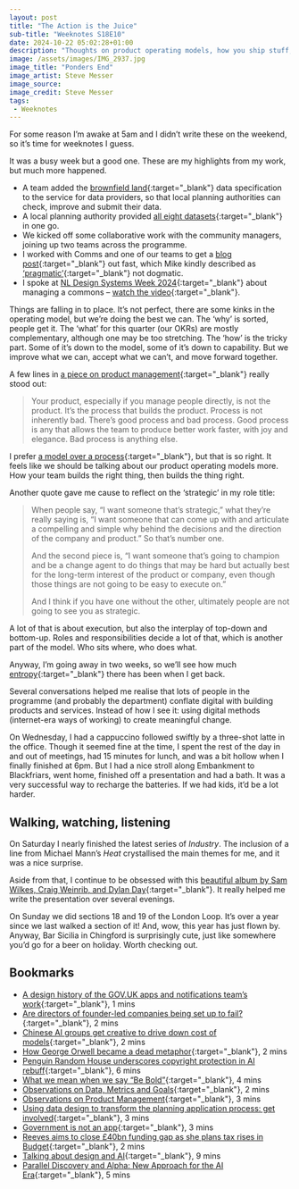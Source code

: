 ```yaml
---
layout: post
title: "The Action is the Juice"
sub-title: "Weeknotes S18E10"
date: 2024-10-22 05:02:28+01:00
description: "Thoughts on product operating models, how you ship stuff, being strategic, being digital, and a tip on where to drink in Chingford."
image: /assets/images/IMG_2937.jpg
image_title: "Ponders End"
image_artist: Steve Messer
image_source:
image_credit: Steve Messer
tags:
 - Weeknotes
---
```


For some reason I’m awake at 5am and I didn’t write these on the weekend, so it’s time for weeknotes I guess.

It was a busy week but a good one. These are my highlights from my work, but much more happened.

- A team added the [brownfield land](https://www.gov.uk/guidance/brownfield-land-registers){:target="_blank"} data specification to the service for data providers, so that local planning authorities can check, improve and submit their data.
- A local planning authority provided [all eight datasets](https://www.planning.data.gov.uk/guidance/specifications/){:target="_blank"} in one go. 
- We kicked off some collaborative work with the community managers, joining up two teams across the programme.
- I worked with Comms and one of our teams to get a [blog post](https://mhclgdigital.blog.gov.uk/2024/10/18/using-data-design-to-transform-the-planning-application-process-get-involved/){:target="_blank"} out fast, which Mike kindly described as [‘pragmatic’](https://bsky.app/profile/mikerose.co.uk/post/3l6wmm5plek2o){:target="_blank"} not dogmatic.
- I spoke at [NL Design Systems Week 2024](https://nldesignsystem.nl/events/design-systems-week-2024/en/program){:target="_blank"} about managing a commons – [watch the video](https://youtu.be/1xhZnqF6dc8?si=uqJqNhZuXOV6o3yz){:target="_blank"}.

Things are falling in to place. It’s not perfect, there are some kinks in the operating model, but we’re doing the best we can. The ‘why’ is sorted, people get it. The ‘what’ for this quarter (our OKRs) are mostly complementary, although one may be too stretching. The ‘how’ is the tricky part. Some of it’s down to the model, some of it’s down to capability. But we improve what we can, accept what we can’t, and move forward together.

A few lines in [a piece on product management](https://danhill.is/blog/observations-on-product-management){:target="_blank"} really stood out:

> Your product, especially if you manage people directly, is not the product. It’s the process that builds the product. Process is not inherently bad. There’s good process and bad process. Good process is any that allows the team to produce better work faster, with joy and elegance. Bad process is anything else.

I prefer [a model over a process](https://github.com/alphagov/design-system-team-docs/commit/67ce6e42cd7fad3920f9e31bab9d2ad26881e741#diff-f510e631631e8ab8ccea10da9eb22e3b21a0890a76292141ba853c2dc5011de6R14){:target="_blank"}, but that is so right. It feels like we should be talking about our product operating models more. How your team builds the right thing, then builds the thing right.

Another quote gave me cause to reflect on the ‘strategic’ in my role title:

> When people say, “I want someone that’s strategic,” what they’re really saying is, “I want someone that can come up with and articulate a compelling and simple why behind the decisions and the direction of the company and product.” So that’s number one.
>
> And the second piece is, “I want someone that’s going to champion and be a change agent to do things that may be hard but actually best for the long-term interest of the product or company, even though those things are not going to be easy to execute on.”
>
> And I think if you have one without the other, ultimately people are not going to see you as strategic.

A lot of that is about execution, but also the interplay of top-down and bottom-up. Roles and responsibilities decide a lot of that, which is another part of the model. Who sits where, who does what.

Anyway, I’m going away in two weeks, so we’ll see how much [entropy](https://medium.com/@trillyc/against-entropy-why-product-managers-really-manage-conversations-ba85093cd187){:target="_blank"} there has been when I get back.

Several conversations helped me realise that lots of people in the programme (and probably the department) conflate digital with building products and services. Instead of how I see it: using digital methods (internet-era ways of working) to create meaningful change. 

On Wednesday, I had a cappuccino followed swiftly by a three-shot latte in the office. Though it seemed fine at the time, I spent the rest of the day in and out of meetings, had 15 minutes for lunch, and was a bit hollow when I finally finished at 6pm. But I had a nice stroll along Embankment to Blackfriars, went home, finished off a presentation and had a bath. It was a very successful way to recharge the batteries. If we had kids, it’d be a lot harder.

## Walking, watching, listening

On Saturday I nearly finished the latest series of _Industry_. The inclusion of a line from Michael Mann’s _Heat_ crystallised the main themes for me, and it was a nice surprise.

Aside from that, I continue to be obsessed with this [beautiful album by Sam Wilkes, Craig Weinrib, and Dylan Day](https://samcraigdylan.bandcamp.com/album/sam-wilkes-craig-weinrib-and-dylan-day){:target="_blank"}. It really helped me write the presentation over several evenings. 

On Sunday we did sections 18 and 19 of the London Loop. It’s over a year since we last walked a section of it! And, wow, this year has just flown by. Anyway, Bar Sicilia in Chingford is surprisingly cute, just like somewhere you’d go for a beer on holiday. Worth checking out. 

## Bookmarks

- [A design history of the GOV.UK apps and notifications team’s work](https://govuk-app-design-history-a45c1af4a3dc.herokuapp.com/){:target="_blank"}, 1 mins
- [Are directors of founder-led companies being set up to fail?](https://on.ft.com/3U6cJmJ){:target="_blank"}, 2 mins
- [Chinese AI groups get creative to drive down cost of models](https://on.ft.com/3UdtAEd){:target="_blank"}, 2 mins
- [How George Orwell became a dead metaphor](https://on.ft.com/40ej2bF){:target="_blank"}, 2 mins
- [Penguin Random House underscores copyright protection in AI rebuff](https://www.thebookseller.com/news/penguin-random-house-underscores-copyright-protection-in-ai-rebuff){:target="_blank"}, 6 mins
- [What we mean when we say “Be Bold”](https://public.digital/pd-insights/blog/2024/10/what-we-mean-when-we-say-be-bold){:target="_blank"}, 4 mins
- [Observations on Data, Metrics and Goals](https://danhill.is/blog/observations-on-data-metrics-and-goals){:target="_blank"}, 2 mins
- [Observations on Product Management](https://danhill.is/blog/observations-on-product-management){:target="_blank"}, 3 mins
- [Using data design to transform the planning application process: get involved](https://mhclgdigital.blog.gov.uk/2024/10/18/using-data-design-to-transform-the-planning-application-process-get-involved/){:target="_blank"}, 3 mins
- [Government is not an app](https://www.platformland.xyz/p/government-is-not-an-app?ref=newsletter.digitalbydefault.jobs){:target="_blank"}, 3 mins
- [Reeves aims to close £40bn funding gap as she plans tax rises in Budget](https://on.ft.com/3BLPGqY){:target="_blank"}, 2 mins
- [Talking about design and AI](https://www.timpaul.co.uk/posts/talking-about-design-and-ai/?trk=feed_main-feed-card_feed-article-content){:target="_blank"}, 9 mins
- [Parallel Discovery and Alpha: New Approach for the AI Era](https://notes.normally.com/parallel-discovery-and-development-a-new-approach-for-the-ai-era-2/?trk=feed_main-feed-card_reshare_feed-article-content){:target="_blank"}, 5 mins